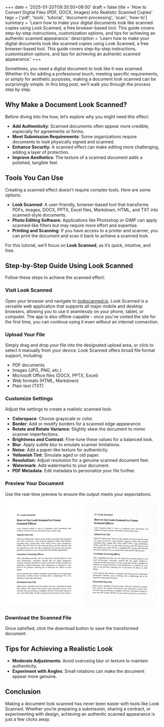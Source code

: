 +++
date = '2025-01-20T09:35:50+08:00'
draft = false
title = 'How to Convert Digital Files (PDF, DOCX, Images) into Realistic Scanned Copies'
tags = ['pdf', 'tools', 'tutorial', 'document-processing', 'scan', 'how-to']
summary = 'Learn how to make your digital documents look like scanned copies using Look Scanned, a free browser-based tool. This guide covers step-by-step instructions, customization options, and tips for achieving an authentic scanned appearance.'
description = 'Learn how to make your digital documents look like scanned copies using Look Scanned, a free browser-based tool. This guide covers step-by-step instructions, customization options, and tips for achieving an authentic scanned appearance.'
+++

Sometimes, you need a digital document to look like it was scanned. Whether it’s for adding a professional touch, meeting specific requirements, or simply for aesthetic purposes, making a document look scanned can be surprisingly simple. In this blog post, we’ll walk you through the process step by step.

## Why Make a Document Look Scanned?

Before diving into the how, let’s explore why you might need this effect:

- **Add Authenticity**: Scanned documents often appear more credible, especially for agreements or forms.
- **Meet Submission Requirements**: Some organizations require documents to look physically signed and scanned.
- **Enhance Security**: A scanned effect can make editing more challenging, adding a layer of protection.
- **Improve Aesthetics**: The texture of a scanned document adds a polished, tangible feel.

## Tools You Can Use

Creating a scanned effect doesn’t require complex tools. Here are some options:

- **Look Scanned**: A user-friendly, browser-based tool that transforms PDFs, images, DOCX, PPTX, Excel files, Markdown, HTML, and TXT into scanned-style documents.
- **Photo Editing Software**: Applications like Photoshop or GIMP can apply scanned-like filters but may require more effort and expertise.
- **Printing and Scanning**: If you have access to a printer and scanner, you can print the document and scan it back to achieve a scanned look.

For this tutorial, we’ll focus on **Look Scanned**, as it’s quick, intuitive, and free.

## Step-by-Step Guide Using Look Scanned

Follow these steps to achieve the scanned effect:

### Visit Look Scanned

Open your browser and navigate to [lookscanned.io](https://lookscanned.io). Look Scanned is a versatile web application that supports all major mobile and desktop browsers, allowing you to use it seamlessly on your phone, tablet, or computer. The app is also offline-capable - once you've visited the site for the first time, you can continue using it even without an internet connection.

### Upload Your File

Simply drag and drop your file into the designated upload area, or click to select it manually from your device. Look Scanned offers broad file format support, including:

- PDF documents
- Images (JPG, PNG, etc.)
- Microsoft Office files (DOCX, PPTX, Excel)
- Web formats (HTML, Markdown)
- Plain text (TXT)

### Customize Settings

Adjust the settings to create a realistic scanned look:

- **Colorspace**: Choose grayscale or color.
- **Border**: Add or modify borders for a scanned edge appearance.
- **Rotate and Rotate Variance**: Slightly skew the document to mimic scanner imperfections.
- **Brightness and Contrast**: Fine-tune these values for a balanced look.
- **Blur**: Apply subtle blur to emulate scanner limitations.
- **Noise**: Add a paper-like texture for authenticity.
- **Yellowish Tint**: Simulate aged or old paper.
- **Resolution**: Adjust resolution for a genuine scanned document feel.
- **Watermark**: Add watermarks to your document.
- **PDF Metadata**: Edit metadata to personalize your file further.

### Preview Your Document

Use the real-time preview to ensure the output meets your expectations.

![Look Scanned Real-Time Preview](./look-scanned-preview.webp)

### Download the Scanned File

Once satisfied, click the download button to save the transformed document.

## Tips for Achieving a Realistic Look

- **Moderate Adjustments**: Avoid overusing blur or texture to maintain authenticity.
- **Experiment with Angles**: Small rotations can make the document appear more genuine.

## Conclusion

Making a document look scanned has never been easier with tools like Look Scanned. Whether you’re preparing a submission, sharing a contract, or experimenting with design, achieving an authentic scanned appearance is just a few clicks away.
